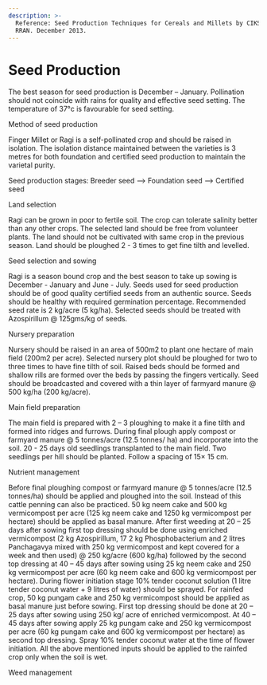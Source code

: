 ```yaml
---
description: >-
  Reference: Seed Production Techniques for Cereals and Millets by CIKS and
  RRAN. December 2013.
---
```


# Seed Production

The best season for seed production is December – January. Pollination should not coincide with rains for quality and effective seed setting. The temperature of 37°c is favourable for seed setting.

Method of seed production&#x20;

Finger Millet or Ragi is a self-pollinated crop and should be raised in isolation. The isolation distance maintained between the varieties is 3 metres for both foundation and certified seed production to maintain the varietal purity.&#x20;

Seed production stages: Breeder seed --> Foundation seed --> Certified seed&#x20;

Land selection

Ragi can be grown in poor to fertile soil. The crop can tolerate salinity better than any other crops. The selected land should be free from volunteer plants. The land should not be cultivated with same crop in the previous season. Land should be ploughed 2 - 3 times to get fine tilth and levelled.

Seed selection and sowing&#x20;

Ragi is a season bound crop and the best season to take up sowing is December - January and June - July. Seeds used for seed production should be of good quality certified seeds from an authentic source. Seeds should be healthy with required germination percentage. Recommended seed rate is 2 kg/acre (5 kg/ha). Selected seeds should be treated with Azospirillum @ 125gms/kg of seeds.

Nursery preparation&#x20;

Nursery should be raised in an area of 500m2 to plant one hectare of main field (200m2 per acre). Selected nursery plot should be ploughed for two to three times to have fine tilth of soil. Raised beds should be formed and shallow rills are formed over the beds by passing the fingers vertically. Seed should be broadcasted and covered with a thin layer of farmyard manure @ 500 kg/ha (200 kg/acre).&#x20;

Main field preparation

The main field is prepared with 2 – 3 ploughing to make it a fine tilth and formed into ridges and furrows. During final plough apply compost or farmyard manure @ 5 tonnes/acre (12.5 tonnes/ ha) and incorporate into the soil. 20 - 25 days old seedlings transplanted to the main field. Two seedlings per hill should be planted. Follow a spacing of 15× 15 cm.&#x20;

Nutrient management&#x20;

Before final ploughing compost or farmyard manure @ 5 tonnes/acre (12.5 tonnes/ha) should be applied and ploughed into the soil. Instead of this cattle penning can also be practiced. 50 kg neem cake and 500 kg vermicompost per acre (125 kg neem cake and 1250 kg vermicompost per hectare) should be applied as basal manure. After first weeding at 20 – 25 days after sowing first top dressing should be done using enriched vermicompost (2 kg Azospirillum, 17 2 kg Phosphobacterium and 2 litres Panchagavya mixed with 250 kg vermicompost and kept covered for a week and then used) @ 250 kg/acre (600 kg/ha) followed by the second top dressing at 40 – 45 days after sowing using 25 kg neem cake and 250 kg vermicompost per acre (60 kg neem cake and 600 kg vermicompost per hectare). During flower initiation stage 10% tender coconut solution (1 litre tender coconut water + 9 litres of water) should be sprayed. For rainfed crop, 50 kg pungam cake and 250 kg vermicompost should be applied as basal manure just before sowing. First top dressing should be done at 20 – 25 days after sowing using 250 kg/ acre of enriched vermicompost. At 40 – 45 days after sowing apply 25 kg pungam cake and 250 kg vermicompost per acre (60 kg pungam cake and 600 kg vermicompost per hectare) as second top dressing. Spray 10% tender coconut water at the time of flower initiation. All the above mentioned inputs should be applied to the rainfed crop only when the soil is wet.&#x20;

Weed management
